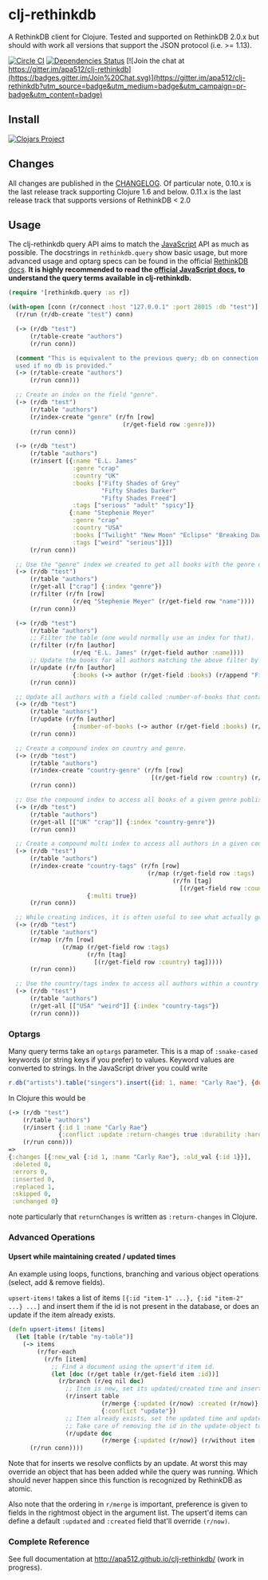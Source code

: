 # clj-rethinkdb

A RethinkDB client for Clojure. Tested and supported on RethinkDB 2.0.x but should with work all versions that support the JSON protocol (i.e. >= 1.13).

[![Circle CI](https://circleci.com/gh/apa512/clj-rethinkdb.svg?style=svg)](https://circleci.com/gh/apa512/clj-rethinkdb)
[![Dependencies Status](http://jarkeeper.com/apa512/clj-rethinkdb/status.svg)](http://jarkeeper.com/apa512/clj-rethinkdb)
[![Join the chat at https://gitter.im/apa512/clj-rethinkdb](https://badges.gitter.im/Join%20Chat.svg)](https://gitter.im/apa512/clj-rethinkdb?utm_source=badge&utm_medium=badge&utm_campaign=pr-badge&utm_content=badge)

## Install

[![Clojars Project](http://clojars.org/com.apa512/rethinkdb/latest-version.svg)](http://clojars.org/com.apa512/rethinkdb)

## Changes

All changes are published in the [CHANGELOG](CHANGELOG.md). Of particular note, 0.10.x is the last release track supporting Clojure 1.6 and below. 0.11.x is the last release track that supports versions of RethinkDB < 2.0

## Usage

The clj-rethinkdb query API aims to match the [JavaScript](http://rethinkdb.com/api/javascript/) API as much as possible. The docstrings in `rethinkdb.query` show basic usage, but more advanced usage and optarg specs can be found in the official [RethinkDB docs](http://rethinkdb.com/api/javascript/). **It is highly recommended to read the [official JavaScript docs](http://rethinkdb.com/api/javascript/), to understand the query terms available in clj-rethinkdb.** 

```clojure
(require '[rethinkdb.query :as r])

(with-open [conn (r/connect :host "127.0.0.1" :port 28015 :db "test")]
  (r/run (r/db-create "test") conn)

  (-> (r/db "test")
      (r/table-create "authors")
      (r/run conn))

  (comment "This is equivalent to the previous query; db on connection is implicitly
  used if no db is provided."
  (-> (r/table-create "authors")
      (r/run conn)))

  ;; Create an index on the field "genre".
  (-> (r/db "test")
      (r/table "authors")
      (r/index-create "genre" (r/fn [row]
                                (r/get-field row :genre)))
      (r/run conn))

  (-> (r/db "test")
      (r/table "authors")
      (r/insert [{:name "E.L. James"
                  :genre "crap"
                  :country "UK"
                  :books ["Fifty Shades of Grey"
                          "Fifty Shades Darker"
                          "Fifty Shades Freed"]
                  :tags ["serious" "adult" "spicy"]}
                 {:name "Stephenie Meyer"
                  :genre "crap"
                  :country "USA"
                  :books ["Twilight" "New Moon" "Eclipse" "Breaking Dawn"]
                  :tags ["weird" "serious"]}])
      (r/run conn))

  ;; Use the "genre" index we created to get all books with the genre of "crap".
  (-> (r/db "test")
      (r/table "authors")
      (r/get-all ["crap"] {:index "genre"})
      (r/filter (r/fn [row]
                  (r/eq "Stephenie Meyer" (r/get-field row "name"))))
      (r/run conn))

  (-> (r/db "test")
      (r/table "authors")
      ;; Filter the table (one would normally use an index for that).
      (r/filter (r/fn [author]
                  (r/eq "E.L. James" (r/get-field author :name))))
      ;; Update the books for all authors matching the above filter by appending a new title to the array field :books.
      (r/update (r/fn [author]
                  {:books (-> author (r/get-field :books) (r/append "Fifty More Gray Books"))}))
      (r/run conn))

  ;; Update all authors with a field called :number-of-books that contains the count of things in the :books field.
  (-> (r/db "test")
      (r/table "authors")
      (r/update (r/fn [author]
                  {:number-of-books (-> author (r/get-field :books) (r/count))}))
      (r/run conn))

  ;; Create a compound index on country and genre.
  (-> (r/db "test")
      (r/table "authors")
      (r/index-create "country-genre" (r/fn [row]
                                        [(r/get-field row :country) (r/get-field row :genre)]))
      (r/run conn))

  ;; Use the compound index to access all books of a given genre published by authors from a given country.
  (-> (r/db "test")
      (r/table "authors")
      (r/get-all [["UK" "crap"]] {:index "country-genre"})
      (r/run conn))

  ;; Create a compound multi index to access all authors in a given country with a given tag.
  (-> (r/db "test")
      (r/table "authors")
      (r/index-create "country-tags" (r/fn [row]
                                       (r/map (r/get-field row :tags)
                                              (r/fn [tag]
                                                [(r/get-field row :country) tag])))
                      {:multi true})
      (r/run conn))

  ;; While creating indices, it is often useful to see what actually gets generated for every row:
  (-> (r/db "test")
      (r/table "authors")
      (r/map (r/fn [row]
               (r/map (r/get-field row :tags)
                      (r/fn [tag]
                        [(r/get-field row :country) tag]))))
      (r/run conn))

  ;; Use the country/tags index to access all authors within a country that have the tag.
  (-> (r/db "test")
      (r/table "authors")
      (r/get-all [["USA" "weird"]] {:index "country-tags"})
      (r/run conn)))
```

### Optargs

Many query terms take an `optargs` parameter. This is a map of `:snake-cased` keywords (or string keys if you prefer) to values. Keyword values are converted to strings. In the JavaScript driver you could write

```js
r.db("artists").table("singers").insert({id: 1, name: "Carly Rae"}, {durability: "hard", returnChanges: false, conflict: "error"}]).run(conn)
```

In Clojure this would be

```clj
(-> (r/db "test")
    (r/table "authors")
    (r/insert {:id 1 :name "Carly Rae"} 
              {:conflict :update :return-changes true :durability :hard})
    (r/run conn)))
=>
{:changes [{:new_val {:id 1, :name "Carly Rae"}, :old_val {:id 1}}],
 :deleted 0,
 :errors 0,
 :inserted 0,
 :replaced 1,
 :skipped 0,
 :unchanged 0}
```

note particularly that `returnChanges` is written as `:return-changes` in Clojure.


### Advanced Operations

#### Upsert while maintaining created / updated times

An example using loops, functions, branching and various object operations (select, add & remove fields).

`upsert-items!` takes a list of items `[{:id "item-1" ...}, {:id "item-2" ...} ...]` and insert them if the id is not present in the database, or does an update if the item already exists.

```clj
(defn upsert-items! [items]
  (let [table (r/table "my-table")]
    (-> items
        (r/for-each
          (r/fn [item]
            ;; Find a document using the upsert'd item id.
            (let [doc (r/get table (r/get-field item :id))]
              (r/branch (r/eq nil doc)
                ;; Item is new, set its updated/created time and insert it.
                (r/insert table
                          (r/merge {:updated (r/now) :created (r/now)} item)
                          {:conflict "update"})
                ;; Item already exists, set the updated time and update the doc.
                ;; Take care of removing the id in the update-object to avoid upsetting RethinkDB.
                (r/update doc
                          (r/merge {:updated (r/now)} (r/without item [:id])))))))
      (r/run conn))))
```

Note that for inserts we resolve conflicts by an update. At worst this may override an object that has been added while the query was running. Which should never happen since this function is recognized by RethinkDB as atomic.

Also note that the ordering in `r/merge` is important, preference is given to fields in the rightmost object in the argument list. The upsert'd items can define a default `:updated` and `:created` field that'll override `(r/now)`.


### Complete Reference

See full documentation at http://apa512.github.io/clj-rethinkdb/ (work in progress).


